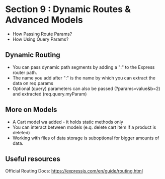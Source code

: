 # Section 9 : Dynamic Routes & Advanced Models
- How Passing Route Params?
- How Using Query Params?

## Dynamic Routing
- You can pass dynamic path segments by adding a ":" to the Express router path.
- The name you add after ":" is the name by which you can extract the data on req.params
- Optional (query) parameters can also be passed (?params=value&b=2) and extracted (req.query.myParam)

## More on Models
- A Cart model wa added - it holds static methods only
- You can interact between models (e.q. delete cart item if a product is deleted)
- Working with files of data storage is suboptional for bigger amounts of data.

## Useful resources
Official Routing Docs: https://expressjs.com/en/guide/routing.html